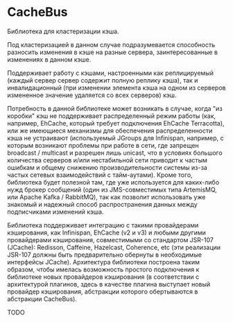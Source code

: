 # CacheBus

Библиотека для кластеризации кэша.

Под кластеризацией в данном случае подразумевается способность разносить изменения в кэше на разные сервера, заинтересованные в изменениях в данном кэше.

Поддерживает работу с кэшами, настроенными как реплицируемый (каждый сервер сервер содержит полную реплику кэша), так и инвалидационный (при изменении элемента кэша на одном из серверов измененное значение удаляется со всех серверов) кэш.

Потребность в данной библиотеке может возникать в случае, когда "из коробки" кэш не поддерживает распределенный режим работы (как, например, EhCache, который требует подключения EhCache Terracotta), или же имеющиеся механизмы для обеспечения распределенности кэша не устраивают (используемый JGroups для Infinispan, например, с которым возникают проблемы при работе в сети, где запрещен broadcast / multicast и разрешен лишь unicast, что в условиях большого количества серверов и/или нестабильной сети приводит к частым ошибкам и общему снижению производительности системы из-за частых сетевых взаимодействий с тайм-аутами). 
Кроме того, библиотека будет полезной там, где уже используется для каких-либо нужд брокер сообщений (один из JMS-совместимых типа ArtemisMQ, или Apache Kafka / RabbitMQ), так как позволит использовать уже знакомый и надежный способ распространения данных между подписчиками изменений кэша.

Библиотека поддерживает интеграцию с такими провайдерами кэширования, как Infinispan, EhCache (v2 и v3) и любыми другими провайдерами кэширования, совместимыми со стандартом JSR-107 (JCache): Redisson, Caffeine, Hazelcast, Coherence, etc (эти реализации JSR-107 должны быть предварительно обернуты в необходимые интерфейсы JCache). Архитектура библиотеки построена таким образом, чтобы имелась возможность простого подключения к библиотеке новых провайдеров кэширования (в соответствии с архитектурой плагинов, здесь в качестве плагина выступает новый провайдер кэширования, абстракции которого обертываются в абстракции CacheBus).

TODO
